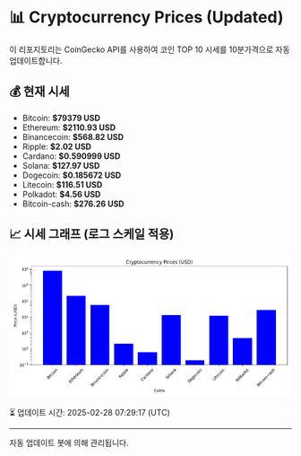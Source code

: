 
# 📊 Cryptocurrency Prices (Updated)

이 리포지토리는 CoinGecko API를 사용하여 코인 TOP 10 시세를 10분가격으로 자동 업데이트합니다.

## 💰 현재 시세
- Bitcoin: **$79379 USD**
- Ethereum: **$2110.93 USD**
- Binancecoin: **$568.82 USD**
- Ripple: **$2.02 USD**
- Cardano: **$0.590999 USD**
- Solana: **$127.97 USD**
- Dogecoin: **$0.185672 USD**
- Litecoin: **$116.51 USD**
- Polkadot: **$4.56 USD**
- Bitcoin-cash: **$276.26 USD**

## 📈 시세 그래프 (로그 스케일 적용)
![Crypto Prices](crypto_prices.png)

⏳ 업데이트 시간: 2025-02-28 07:29:17 (UTC)

---
자동 업데이트 봇에 의해 관리됩니다.
